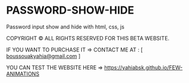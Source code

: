 # PASSWORD-SHOW-HIDE
Password input show and hide with html, css, js

COPYRIGHT © ALL RIGHTS RESERVED FOR THIS BETA WEBSITE.

IF YOU WANT TO PURCHASE IT => CONTACT ME AT : [ boussouakyahia@gmail.com ]

YOU CAN TEST THE WEBSITE HERE => https://yahiabsk.github.io/FEW-ANIMATIONS
